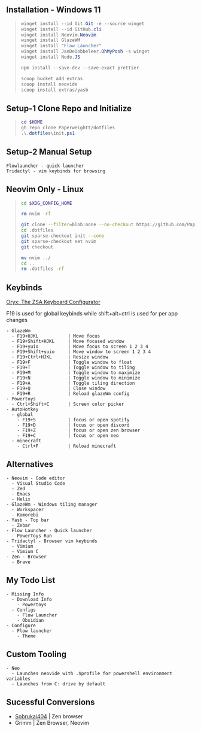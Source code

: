## Installation - Windows 11

> ```powershell
> winget install --id Git.Git -e --source winget
> winget install --id GitHub.cli
> winget install Neovim.Neovim
> winget install GlazeWM
> winget install "Flow Launcher"
> winget install JanDeDobbeleer.OhMyPosh -s winget
> winget install Node.JS
>
> npm install --save-dev --save-exact prettier
>
> scoop bucket add extras
> scoop install neovide
> scoop install extras/yasb
> ```

## Setup-1 Clone Repo and Initialize

> ```powershell
> cd $HOME
> gh repo clone Paperweightt/dotfiles
> .\.dotfiles\init.ps1
> ```

## Setup-2 Manual Setup

```
Flowlauncher - quick launcher
Tridactyl - vim keybinds for browsing
```

## Neovim Only - Linux

> ```bash
> cd $XDG_CONFIG_HOME
>
> rm nvim -rf
>
> git clone --filter=blob:none --no-checkout https://github.com/Paperweightt/.dotfiles
> cd .dotfiles
> git sparse-checkout init --cone
> git sparse-checkout set nvim
> git checkout
>
> mv nvim ../
> cd ..
> rm .dotfiles -rf
> ```

## Keybinds

[Oryx: The ZSA Keyboard Configurator](https://configure.zsa.io/voyager/layouts/qGely/latest/0)

F19 is used for global keybinds while shift+alt+ctrl is used for per app changes

```
- GlazeWm
  - F19+HJKL           | Move focus
  - F19+Shift+HJKL     | Move focused window
  - F19+yuio           | Move focus to screen 1 2 3 4
  - F19+Shift+yuio     | Move window to screen 1 2 3 4
  - F19+Ctrl+HJKL      | Resize window
  - F19+F              | Toggle window to float
  - F19+T              | Toggle window to tiling
  - F19+M              | Toggle window to maximize
  - F19+N              | Toggle window to minimize
  - F19+A              | Toggle tiling direction
  - F19+Q              | Close window
  - F19+R              | Reload glazeWm config
- Powertoys
  - Ctrl+Shift+C       | Screen color picker
- AutoHotkey
  - global
    - F19+S            | focus or open spotify
    - F19+D            | focus or open discord
    - F19+Z            | focus or open zen browser
    - F19+C            | focus or open neo
  - minecraft
    - Ctrl+F           | Reload minecraft
```

## Alternatives

```
- Neovim - Code editor
  - Visual Studio Code
  - Zed
  - Emacs
  - Helix
- GlazeWm - Windows tiling manager
  - Workspacer
  - Komorebi
- Yasb - Top bar
  - Zebar
- Flow Launcher - Quick launcher
  - PowerToys Run
- Tridactyl - Browser vim keybinds
  - Vimium
  - Vimium C
- Zen - Browser
  - Brave
```

## My Todo List

```
- Missing Info
  - Download Info
    - Powertoys
  - Configs
    - Flow Launcher
    - Obsidian
- Configure
  - Flow launcher
    - Theme
```

## Custom Tooling

```
- Neo
  - Launches neovide with .$profile for powershell environment variables
  - Launches from C: drive by default
```

## Sucessful Conversions

- [Sobrukai404](https://github.com/Sobrukai404) | Zen browser
- Grimm | Zen Browser, Neovim

